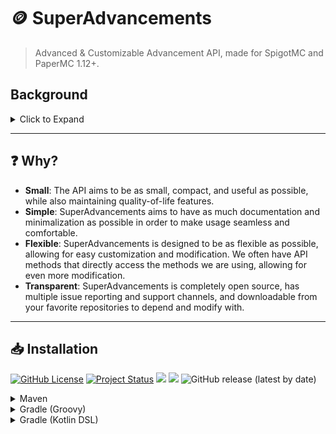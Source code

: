 # 🪙 SuperAdvancements
> Advanced &amp; Customizable Advancement API, made for SpigotMC and PaperMC 1.12+.

## Background
<details>
    <summary>Click to Expand</summary>

Advancements are one of the core features of Minecraft, and have been widely sought-out to modify and develop with. With a lack of understanding and documentation, it can be difficult to create custom advancements. 

This API serves to solve this by creating a simple and easy-to-use API that supports all versions of Minecraft where they exist, 1.12.2 and above. Featuring Bukkit, Spigot, and Paper support, this API is designed to be as flexible as possible, allowing for easy developing.
</details>

---

## ❓ Why?
- **Small**: The API aims to be as small, compact, and useful as possible, while also maintaining quality-of-life features.
- **Simple**: SuperAdvancements aims to have as much documentation and minimalization as possible in order to make usage seamless and comfortable.
- **Flexible**: SuperAdvancements is designed to be as flexible as possible, allowing for easy customization and modification. We often have API methods that directly access the methods we are using, allowing for even more modification.
- **Transparent**: SuperAdvancements is completely open source, has multiple issue reporting and support channels, and downloadable from your favorite repositories to depend and modify with.

---

## 📥 Installation
[![GitHub License](https://img.shields.io/github/license/GamerCoder215/SuperAdvancements)](https://github.com/GamerCoder215/SuperAdvancements/blob/master/LICENSE)
[![Project Status](https://github.com/GamerCoder215/SuperAdvancements/actions/workflows/build.yml/badge.svg)](https://github.com/GamerCoder215/SuperAdvancements/actions/workflows/build.yml)
[![](https://jitpack.io/v/GamerCoder215/SuperAdvancements.svg)](https://jitpack.io/#GamerCoder215/SuperAdvancements)
[![](https://jitci.com/gh/GamerCoder215/SuperAdvancements/svg)](https://jitci.com/gh/GamerCoder215/SuperAdvancements)
![GitHub release (latest by date)](https://img.shields.io/github/v/release/GamerCoder215/SuperAdvancements?style=plastic)

<details>
    <summary>Maven</summary>

```xml
<project>
    
    <!-- Import CodeMC Repo -->
    
    <repositories>
        <repository>
            <id>codemc-snapshots</id>
            <url>https://repo.codemc.io/repository/maven-releases/</url>
        </repository>
    </repositories>
    
    <dependencies>
        <!-- Replace [VERSION] with your Project Version -->

        <!-- 'superadvancements-spigot' for developing with Strings and BaseComponents -->
        <dependency>
            <groupId>me.gamercoder215.superadvancements</groupId>
            <artifactId>superadvancements-spigot</artifactId>
            <version>[VERSION]</version>
        </dependency>

        <!-- 'superadvancements-paper' for developing with Adventure Components -->
        <dependency>
            <groupId>me.gamercoder215.superadvancements</groupId>
            <artifactId>superadvancements-paper</artifactId>
            <version>[VERSION]</version>
        </dependency>
    </dependencies>
    
</project>
```
</details>

<details>
    <summary>Gradle (Groovy)</summary>

```gradle
repositories {
    maven { url 'https://repo.codemc.io/repository/maven-releases/' }
}

dependencies {
    // Replace [VERSION] with your Project Version

    // 'superadvancements-spigot' for developing with Strings and BaseComponents
    implementation 'me.gamercoder215.superadvancements:superadvancements-spigot:[VERSION]'

    // 'superadvancements-paper' for developing with Adventure Components
    implementation 'me.gamercoder215.superadvancements:superadvancements-paper:[VERSION]'
}
```
</details>

<details>
    <summary>Gradle (Kotlin DSL)</summary>

```kotlin
repositories {
    maven(url = "https://repo.codemc.io/repository/maven-releases/")
}

dependencies {
    // Replace [VERSION] with your Project Version

    // 'superadvancements-spigot' for developing with Strings and BaseComponents
    implementation("me.gamercoder215.superadvancements:superadvancements-spigot:[VERSION]")

    // 'superadvancements-paper' for developing with Adventure Components
    implementation("me.gamercoder215.superadvancements:superadvancements-paper:[VERSION]")
}
```
</details>